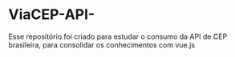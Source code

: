 # ViaCEP-API-
Esse repositório foi criado para estudar o consumo da API de CEP brasileira, para consolidar os conhecimentos com vue.js
